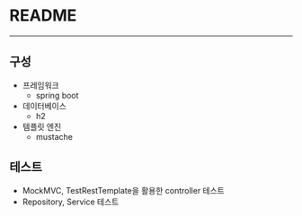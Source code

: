 # README

---

## 구성

- 프레임워크
  - spring boot
- 데이터베이스
  - h2
- 템플릿 엔진
  - mustache

## 테스트 

- MockMVC, TestRestTemplate을 활용한 controller 테스트
- Repository, Service 테스트